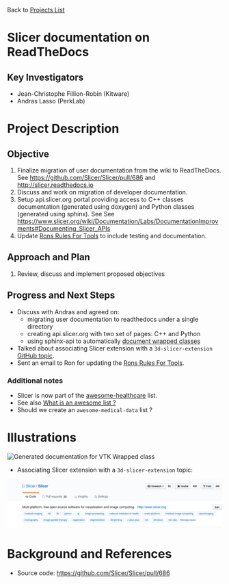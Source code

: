 Back to [Projects List](../../README.md#ProjectsList)

# Slicer documentation on ReadTheDocs

## Key Investigators

- Jean-Christophe Fillion-Robin (Kitware)
- Andras Lasso (PerkLab)

# Project Description

## Objective

1. Finalize migration of user documentation from the wiki to ReadTheDocs. See https://github.com/Slicer/Slicer/pull/686 and http://slicer.readthedocs.io
1. Discuss and work on migration of developer documentation.
1. Setup api.slicer.org portal providing access to C++ classes documentation (generated using doxygen) and Python classes (generated using sphinx). See See https://www.slicer.org/wiki/Documentation/Labs/DocumentationImprovments#Documenting_Slicer_APIs
1. Update [Rons Rules For Tools](https://www.slicer.org/wiki/Documentation-Rons-Rules-For-Tools) to  include testing and documentation.

## Approach and Plan

1. Review, discuss and implement proposed objectives

## Progress and Next Steps

<!--Describe progress and next steps in a few bullet points as you are making progress.-->

- Discuss with Andras and agreed on:
  - migrating user documentation to readthedocs under a single directory
  - creating api.slicer.org with two set of pages: C++ and Python
  - using sphinx-api to automatically [document wrapped classes](https://www.slicer.org/wiki/Documentation/Labs/DocumentationImprovments#Documenting_Slicer_APIs)
- Talked about associating Slicer extension with a `3d-slicer-extension` [GitHub topic](https://github.com/blog/2309-introducing-topics).
- Sent an email to Ron for updating the [Rons Rules For Tools](https://www.slicer.org/wiki/Documentation-Rons-Rules-For-Tools).

### Additional notes

- Slicer is now part of the [awesome-healthcare](https://github.com/kakoni/awesome-healthcare#imaging) list.
- See also [What is an awesome list ?](https://github.com/sindresorhus/awesome/blob/master/awesome.md)
- Should we create an `awesome-medical-data` list ? 

# Illustrations

<!--Add pictures and links to videos that demonstrate what has been accomplished.-->

![Generated documentation for VTK Wrapped class](https://www.slicer.org/w/images/thumb/f/f5/Rtd-vtk-python-wrapped.png/701px-Rtd-vtk-python-wrapped.png)

* Associating Slicer extension with a `3d-slicer-extension` topic:

![Slicer topics](slicer-github-banner.png)


# Background and References

<!--Use this space for information that may help people better understand your project, like links to papers, source code, or data.-->

- Source code: https://github.com/Slicer/Slicer/pull/686
